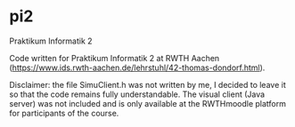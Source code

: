 # pi2
Praktikum Informatik 2

Code written for Praktikum Informatik 2 at RWTH Aachen (https://www.ids.rwth-aachen.de/lehrstuhl/42-thomas-dondorf.html).

Disclaimer: the file SimuClient.h was not written by me, I decided to leave it so that the code remains fully understandable.
The visual client (Java server) was not included and is only available at the RWTHmoodle platform for participants of the course.
